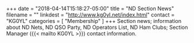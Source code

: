+++
date = "2018-04-14T15:18:27-05:00"
title = "ND Section News"
filename = ""
linkdest = "http://www.kg0yl.net/index.html"
contact = "KG0YL"
categories = [ "Membership" ]
+++
Section news; information about ND Nets, ND QSO Party, ND Operators List, ND
Ham Clubs; Section Manager ({{< mailto KG0YL >}}) contact information.
<!--more-->
